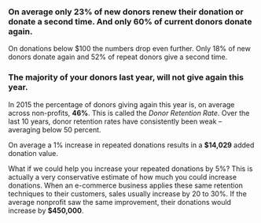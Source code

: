 ---
---
### On average only __23% of new donors__ renew their donation or donate a second time. And only __60% of current donors__ donate again.

On donations below $100 the numbers drop even further. Only 18% of new donors donate again and 52% of repeat donors give a second time.

### The majority of your donors last year, will not give again this year.

In 2015 the percentage of donors giving again this year is, on average across non-profits, __46%__. This is called the _Donor Retention Rate_. Over the last 10 years, donor retention rates have consistently been weak – averaging below 50 percent.

On average a 1% increase in repeated donations results in a __$14,029__ added donation value. 

What if we could help you increase your repeated donations by 5%? This is actually a very conservative estimate of how much you could increase donations. When an e-commerce business applies these same retention techniques to their customers, sales usually increase by 20 to 30%. If the average nonprofit saw the same improvement, their donations would increase by __$450,000__.
